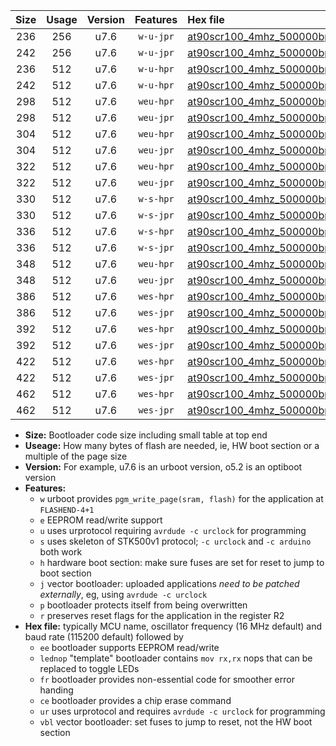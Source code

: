 |Size|Usage|Version|Features|Hex file|
|:-:|:-:|:-:|:-:|:--|
|236|256|u7.6|`w-u-jpr`|[at90scr100_4mhz_500000bps_ur_vbl.hex](https://raw.githubusercontent.com/stefanrueger/urboot/main/bootloaders/at90scr100/fcpu_4mhz/500000_bps/at90scr100_4mhz_500000bps_ur_vbl.hex)|
|242|256|u7.6|`w-u-jpr`|[at90scr100_4mhz_500000bps_lednop_ur_vbl.hex](https://raw.githubusercontent.com/stefanrueger/urboot/main/bootloaders/at90scr100/fcpu_4mhz/500000_bps/at90scr100_4mhz_500000bps_lednop_ur_vbl.hex)|
|236|512|u7.6|`w-u-hpr`|[at90scr100_4mhz_500000bps_ur.hex](https://raw.githubusercontent.com/stefanrueger/urboot/main/bootloaders/at90scr100/fcpu_4mhz/500000_bps/at90scr100_4mhz_500000bps_ur.hex)|
|242|512|u7.6|`w-u-hpr`|[at90scr100_4mhz_500000bps_lednop_ur.hex](https://raw.githubusercontent.com/stefanrueger/urboot/main/bootloaders/at90scr100/fcpu_4mhz/500000_bps/at90scr100_4mhz_500000bps_lednop_ur.hex)|
|298|512|u7.6|`weu-hpr`|[at90scr100_4mhz_500000bps_ee_ur.hex](https://raw.githubusercontent.com/stefanrueger/urboot/main/bootloaders/at90scr100/fcpu_4mhz/500000_bps/at90scr100_4mhz_500000bps_ee_ur.hex)|
|298|512|u7.6|`weu-jpr`|[at90scr100_4mhz_500000bps_ee_ur_vbl.hex](https://raw.githubusercontent.com/stefanrueger/urboot/main/bootloaders/at90scr100/fcpu_4mhz/500000_bps/at90scr100_4mhz_500000bps_ee_ur_vbl.hex)|
|304|512|u7.6|`weu-hpr`|[at90scr100_4mhz_500000bps_ee_lednop_ur.hex](https://raw.githubusercontent.com/stefanrueger/urboot/main/bootloaders/at90scr100/fcpu_4mhz/500000_bps/at90scr100_4mhz_500000bps_ee_lednop_ur.hex)|
|304|512|u7.6|`weu-jpr`|[at90scr100_4mhz_500000bps_ee_lednop_ur_vbl.hex](https://raw.githubusercontent.com/stefanrueger/urboot/main/bootloaders/at90scr100/fcpu_4mhz/500000_bps/at90scr100_4mhz_500000bps_ee_lednop_ur_vbl.hex)|
|322|512|u7.6|`weu-hpr`|[at90scr100_4mhz_500000bps_ee_lednop_fr_ur.hex](https://raw.githubusercontent.com/stefanrueger/urboot/main/bootloaders/at90scr100/fcpu_4mhz/500000_bps/at90scr100_4mhz_500000bps_ee_lednop_fr_ur.hex)|
|322|512|u7.6|`weu-jpr`|[at90scr100_4mhz_500000bps_ee_lednop_fr_ur_vbl.hex](https://raw.githubusercontent.com/stefanrueger/urboot/main/bootloaders/at90scr100/fcpu_4mhz/500000_bps/at90scr100_4mhz_500000bps_ee_lednop_fr_ur_vbl.hex)|
|330|512|u7.6|`w-s-hpr`|[at90scr100_4mhz_500000bps.hex](https://raw.githubusercontent.com/stefanrueger/urboot/main/bootloaders/at90scr100/fcpu_4mhz/500000_bps/at90scr100_4mhz_500000bps.hex)|
|330|512|u7.6|`w-s-jpr`|[at90scr100_4mhz_500000bps_vbl.hex](https://raw.githubusercontent.com/stefanrueger/urboot/main/bootloaders/at90scr100/fcpu_4mhz/500000_bps/at90scr100_4mhz_500000bps_vbl.hex)|
|336|512|u7.6|`w-s-hpr`|[at90scr100_4mhz_500000bps_lednop.hex](https://raw.githubusercontent.com/stefanrueger/urboot/main/bootloaders/at90scr100/fcpu_4mhz/500000_bps/at90scr100_4mhz_500000bps_lednop.hex)|
|336|512|u7.6|`w-s-jpr`|[at90scr100_4mhz_500000bps_lednop_vbl.hex](https://raw.githubusercontent.com/stefanrueger/urboot/main/bootloaders/at90scr100/fcpu_4mhz/500000_bps/at90scr100_4mhz_500000bps_lednop_vbl.hex)|
|348|512|u7.6|`weu-hpr`|[at90scr100_4mhz_500000bps_ee_lednop_fr_ce_ur.hex](https://raw.githubusercontent.com/stefanrueger/urboot/main/bootloaders/at90scr100/fcpu_4mhz/500000_bps/at90scr100_4mhz_500000bps_ee_lednop_fr_ce_ur.hex)|
|348|512|u7.6|`weu-jpr`|[at90scr100_4mhz_500000bps_ee_lednop_fr_ce_ur_vbl.hex](https://raw.githubusercontent.com/stefanrueger/urboot/main/bootloaders/at90scr100/fcpu_4mhz/500000_bps/at90scr100_4mhz_500000bps_ee_lednop_fr_ce_ur_vbl.hex)|
|386|512|u7.6|`wes-hpr`|[at90scr100_4mhz_500000bps_ee.hex](https://raw.githubusercontent.com/stefanrueger/urboot/main/bootloaders/at90scr100/fcpu_4mhz/500000_bps/at90scr100_4mhz_500000bps_ee.hex)|
|386|512|u7.6|`wes-jpr`|[at90scr100_4mhz_500000bps_ee_vbl.hex](https://raw.githubusercontent.com/stefanrueger/urboot/main/bootloaders/at90scr100/fcpu_4mhz/500000_bps/at90scr100_4mhz_500000bps_ee_vbl.hex)|
|392|512|u7.6|`wes-hpr`|[at90scr100_4mhz_500000bps_ee_lednop.hex](https://raw.githubusercontent.com/stefanrueger/urboot/main/bootloaders/at90scr100/fcpu_4mhz/500000_bps/at90scr100_4mhz_500000bps_ee_lednop.hex)|
|392|512|u7.6|`wes-jpr`|[at90scr100_4mhz_500000bps_ee_lednop_vbl.hex](https://raw.githubusercontent.com/stefanrueger/urboot/main/bootloaders/at90scr100/fcpu_4mhz/500000_bps/at90scr100_4mhz_500000bps_ee_lednop_vbl.hex)|
|422|512|u7.6|`wes-hpr`|[at90scr100_4mhz_500000bps_ee_lednop_fr.hex](https://raw.githubusercontent.com/stefanrueger/urboot/main/bootloaders/at90scr100/fcpu_4mhz/500000_bps/at90scr100_4mhz_500000bps_ee_lednop_fr.hex)|
|422|512|u7.6|`wes-jpr`|[at90scr100_4mhz_500000bps_ee_lednop_fr_vbl.hex](https://raw.githubusercontent.com/stefanrueger/urboot/main/bootloaders/at90scr100/fcpu_4mhz/500000_bps/at90scr100_4mhz_500000bps_ee_lednop_fr_vbl.hex)|
|462|512|u7.6|`wes-hpr`|[at90scr100_4mhz_500000bps_ee_lednop_fr_ce.hex](https://raw.githubusercontent.com/stefanrueger/urboot/main/bootloaders/at90scr100/fcpu_4mhz/500000_bps/at90scr100_4mhz_500000bps_ee_lednop_fr_ce.hex)|
|462|512|u7.6|`wes-jpr`|[at90scr100_4mhz_500000bps_ee_lednop_fr_ce_vbl.hex](https://raw.githubusercontent.com/stefanrueger/urboot/main/bootloaders/at90scr100/fcpu_4mhz/500000_bps/at90scr100_4mhz_500000bps_ee_lednop_fr_ce_vbl.hex)|

- **Size:** Bootloader code size including small table at top end
- **Useage:** How many bytes of flash are needed, ie, HW boot section or a multiple of the page size
- **Version:** For example, u7.6 is an urboot version, o5.2 is an optiboot version
- **Features:**
  + `w` urboot provides `pgm_write_page(sram, flash)` for the application at `FLASHEND-4+1`
  + `e` EEPROM read/write support
  + `u` uses urprotocol requiring `avrdude -c urclock` for programming
  + `s` uses skeleton of STK500v1 protocol; `-c urclock` and `-c arduino` both work
  + `h` hardware boot section: make sure fuses are set for reset to jump to boot section
  + `j` vector bootloader: uploaded applications *need to be patched externally*, eg, using `avrdude -c urclock`
  + `p` bootloader protects itself from being overwritten
  + `r` preserves reset flags for the application in the register R2
- **Hex file:** typically MCU name, oscillator frequency (16 MHz default) and baud rate (115200 default) followed by
  + `ee` bootloader supports EEPROM read/write
  + `lednop` "template" bootloader contains `mov rx,rx` nops that can be replaced to toggle LEDs
  + `fr` bootloader provides non-essential code for smoother error handing
  + `ce` bootloader provides a chip erase command
  + `ur` uses urprotocol and requires `avrdude -c urclock` for programming
  + `vbl` vector bootloader: set fuses to jump to reset, not the HW boot section
